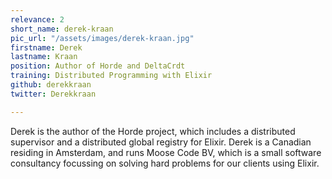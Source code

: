 ```yaml
---
relevance: 2
short_name: derek-kraan
pic_url: "/assets/images/derek-kraan.jpg"
firstname: Derek
lastname: Kraan
position: Author of Horde and DeltaCrdt
training: Distributed Programming with Elixir
github: derekkraan
twitter: Derekkraan

---
```

Derek is the author of the Horde project, which includes a distributed supervisor and a distributed global registry for Elixir. Derek is a Canadian residing in Amsterdam, and runs Moose Code BV, which is a small software consultancy focussing on solving hard problems for our clients using Elixir.
